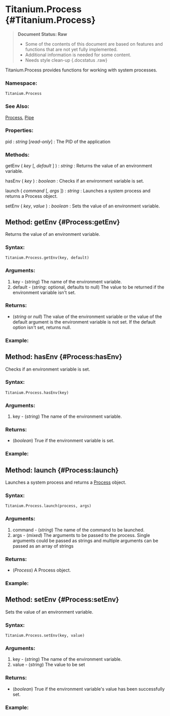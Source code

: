 Titanium.Process {#Titanium.Process}
====================================

> **Document Status: Raw**  
> - Some of the contents of this document are based on features and functions that are not yet fully implemented.  
> - Additional information is needed for some content.  
> - Needs style clean-up
{.docstatus .raw}

Titanium.Process provides functions for working with system processes.

### Namespace:

	Titanium.Process
	
### See Also:
[Process][], [Pipe][]
	
### Properties:

pid : *string* \[*read-only*\]
: The PID of the application

### Methods:

getEnv ( *key* \[, *default* \] ) : *string*
: Returns the value of an environment variable.

hasEnv ( *key* ) : *boolean*
: Checks if an environment variable is set.

launch ( *command* \[, *args* \]) : *string*
: Launches a system process and returns a Process object.

setEnv ( *key*, *value* ) : *boolean*
: Sets the value of an environment variable.



Method: getEnv {#Process:getEnv}
--------------------------------

Returns the value of an environment variable.

### Syntax:

	Titanium.Process.getEnv(key, default)
	
### Arguments:

1. key - (*string*) The name of the environment variable.
2. default - (*string*: optional, defaults to null) The value to be returned if the environment variable isn't set.

### Returns:

- (*string* or *null*) The value of the environment variable or the value of the default argument is the environment variable is not set. If the default option isn't set, returns null.

### Example:



Method: hasEnv {#Process:hasEnv}
--------------------------------

Checks if an environment variable is set.

### Syntax:

	Titanium.Process.hasEnv(key)
	
### Arguments:

1. key - (*string*) The name of the environment variable.

### Returns:

- (*boolean*) True if the environment variable is set.

### Example:



Method: launch {#Process:launch}
--------------------------------

Launches a system process and returns a [Process][] object.

### Syntax:

	Titanium.Process.launch(process, args)
	
### Arguments:

1. command - (*string*) The name of the command to be launched.
2. args - (*mixed*) The arguments to be passed to the process. Single arguments could be passed as strings and multiple arguments can be passed as an array of strings

### Returns:

- (*Process*) A Process object.

### Example:



Method: setEnv {#Process:setEnv}
--------------------------------

Sets the value of an environment variable.

### Syntax:

	Titanium.Process.setEnv(key, value)
	
### Arguments:

1. key - (*string*) The name of the environment variable.
2. value - (*string*) The value to be set

### Returns:

- (*boolean*) True if the environment variable's value has been successfully set.

### Example:



[Process]: /System/Process
[Pipe]: /System/Pipe